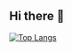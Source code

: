## Hi there 👋

[![Top Langs](https://github-readme-stats.vercel.app/api/top-langs/?username=przemko)](https://github.com/anuraghazra/github-readme-stats)
<!--
**przemko/przemko** is a ✨ _special_ ✨ repository because its `README.md` (this file) appears on your GitHub profile.

Here are some ideas to get you started:

- 🔭 I’m currently working on ...
- 🌱 I’m currently learning ...
- 👯 I’m looking to collaborate on ...
- 🤔 I’m looking for help with ...
- 💬 Ask me about ...
- 📫 How to reach me: ...
- 😄 Pronouns: ...
- ⚡ Fun fact: ...
-->
